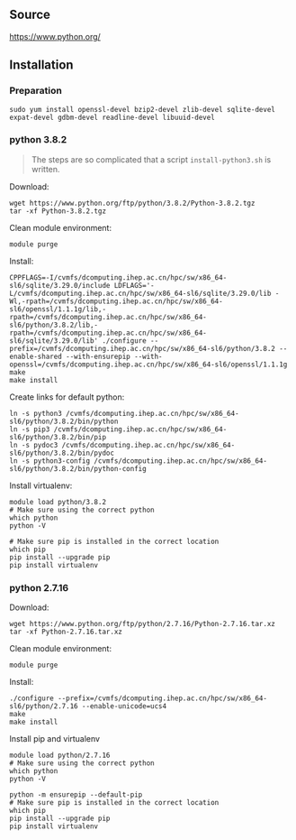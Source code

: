## Source

<https://www.python.org/>


## Installation

### Preparation

```
sudo yum install openssl-devel bzip2-devel zlib-devel sqlite-devel expat-devel gdbm-devel readline-devel libuuid-devel
```

### python 3.8.2

> The steps are so complicated that a script `install-python3.sh` is written.

Download:

```
wget https://www.python.org/ftp/python/3.8.2/Python-3.8.2.tgz
tar -xf Python-3.8.2.tgz
```

Clean module environment:

```
module purge
```

Install:

```
CPPFLAGS=-I/cvmfs/dcomputing.ihep.ac.cn/hpc/sw/x86_64-sl6/sqlite/3.29.0/include LDFLAGS='-L/cvmfs/dcomputing.ihep.ac.cn/hpc/sw/x86_64-sl6/sqlite/3.29.0/lib -Wl,-rpath=/cvmfs/dcomputing.ihep.ac.cn/hpc/sw/x86_64-sl6/openssl/1.1.1g/lib,-rpath=/cvmfs/dcomputing.ihep.ac.cn/hpc/sw/x86_64-sl6/python/3.8.2/lib,-rpath=/cvmfs/dcomputing.ihep.ac.cn/hpc/sw/x86_64-sl6/sqlite/3.29.0/lib' ./configure --prefix=/cvmfs/dcomputing.ihep.ac.cn/hpc/sw/x86_64-sl6/python/3.8.2 --enable-shared --with-ensurepip --with-openssl=/cvmfs/dcomputing.ihep.ac.cn/hpc/sw/x86_64-sl6/openssl/1.1.1g
make
make install
```

Create links for default python:

```
ln -s python3 /cvmfs/dcomputing.ihep.ac.cn/hpc/sw/x86_64-sl6/python/3.8.2/bin/python
ln -s pip3 /cvmfs/dcomputing.ihep.ac.cn/hpc/sw/x86_64-sl6/python/3.8.2/bin/pip
ln -s pydoc3 /cvmfs/dcomputing.ihep.ac.cn/hpc/sw/x86_64-sl6/python/3.8.2/bin/pydoc
ln -s python3-config /cvmfs/dcomputing.ihep.ac.cn/hpc/sw/x86_64-sl6/python/3.8.2/bin/python-config
```

Install virtualenv:

```
module load python/3.8.2
# Make sure using the correct python
which python
python -V

# Make sure pip is installed in the correct location
which pip
pip install --upgrade pip
pip install virtualenv
```

### python 2.7.16

Download:

```
wget https://www.python.org/ftp/python/2.7.16/Python-2.7.16.tar.xz
tar -xf Python-2.7.16.tar.xz
```

Clean module environment:

```
module purge
```

Install:

```
./configure --prefix=/cvmfs/dcomputing.ihep.ac.cn/hpc/sw/x86_64-sl6/python/2.7.16 --enable-unicode=ucs4
make
make install
```

Install pip and virtualenv

```
module load python/2.7.16
# Make sure using the correct python
which python
python -V

python -m ensurepip --default-pip
# Make sure pip is installed in the correct location
which pip
pip install --upgrade pip
pip install virtualenv
```
